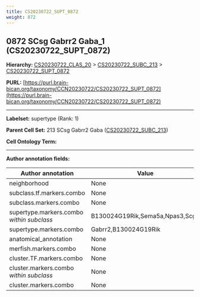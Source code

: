 ```yaml
---
title: CS20230722_SUPT_0872
weight: 872
---
```

## 0872 SCsg Gabrr2 Gaba_1 (CS20230722_SUPT_0872)
<b>Hierarchy: </b>
[CS20230722_CLAS_20](../CS20230722_CLAS_20) >
[CS20230722_SUBC_213](../CS20230722_SUBC_213) >
[CS20230722_SUPT_0872](../CS20230722_SUPT_0872)

**PURL:** [https://purl.brain-bican.org/taxonomy/CCN20230722/CS20230722_SUPT_0872](https://purl.brain-bican.org/taxonomy/CCN20230722/CS20230722_SUPT_0872)

---


**Labelset:** supertype (Rank: 1)

**Parent Cell Set:** 213 SCsg Gabrr2 Gaba ([CS20230722_SUBC_213](../CS20230722_SUBC_213))



**Cell Ontology Term:** 

[MARKER GENES.]: #


---

[TRANSFERRED ANNOTATIONS.]: #


[AUTHOR ANNOTATION FIELDS.]: #


**Author annotation fields:**

| Author annotation | Value |
|-------------------|-------|
|neighborhood|None|
|subclass.tf.markers.combo|None|
|subclass.markers.combo|None|
|supertype.markers.combo _within subclass_|B130024G19Rik,Sema5a,Npas3,Scgn|
|supertype.markers.combo|Gabrr2,B130024G19Rik|
|anatomical_annotation|None|
|merfish.markers.combo|None|
|cluster.TF.markers.combo|None|
|cluster.markers.combo _within subclass_|None|
|cluster.markers.combo|None|
